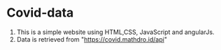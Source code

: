 # Covid-data
1. This is a simple website using HTML,CSS, JavaScript and angularJs.
2. Data is retrieved from "https://covid.mathdro.id/api" 
